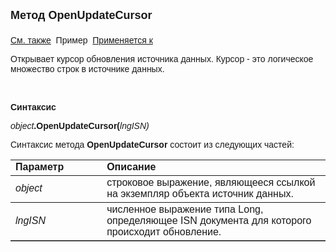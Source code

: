 <html>
<head>
<title>Источник данных\OpenUpdateCursor</title>
</head>

<body>

<p><font face="Arial"><font size="4"><strong>Метод OpenUpdateCursor<br>
<br>
</strong></font><a href="OpenCursor.html">См. также</a>&nbsp; Пример&nbsp; <a href="../Asdata.html">
Применяется к</a></font></p>

<p><font face="Arial">Открывает курсор обновления источника данных. 
Курсор - это логическое множество строк в источнике данных.</font></p>

<p class="label">&nbsp;</p>

<p class="label"><font face="Arial"><b>Синтаксис</b></font></p>

<p><font face="Arial"><em>object</em><strong>.OpenUpdateCursor(</strong><i>lngISN</i><em>)</em></font></p>

<p><font face="Arial">Синтаксис метода <b>OpenUpdateCursor</b>
состоит из следующих частей:</font></p>

<table border="1" cellPadding="5" cols="2" frame="below" rules="rows">
<TBODY>
  <tr vAlign="top">
    <td class="label" width="29%"><font face="Arial"><b>Параметр</b></font></td>
    <td class="label" width="71%"><font face="Arial"><strong>Описание</strong></font></td>
  </tr>
  <tr>
    <td width="29%"><font face="Arial"><em>object</em></font></td>
    <td width="71%"><font face="Arial">строковое выражение, являющееся 
	ссылкой на экземпляр объекта источник данных.</font></td>
  </tr>
</TBODY>
  <tr>
    <td width="29%"><font face="Arial"><i>lngISN </i> </font></td>
    <td width="71%"><font face="Arial">численное выражение типа Long, 
	определяющее ISN документа для которого происходит обновление.</font></td>
  </tr>
</table>
</body>
</html>

